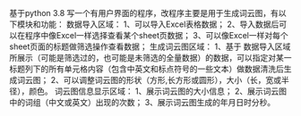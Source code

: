 基于python 3.8 写一个有用户界面的程序，改程序主要是用于生成词云图，有以下模块和功能：
数据导入区域：
1、可以导入Excel表格数据；
2、导入数据后可以在程序中像Excel一样选择查看某个sheet页数据；
3、可以像Excel一样对每个sheet页面的标题做筛选操作查看数据；
生成词云图区域：
1、基于 数据导入区域 所展示（可能是筛选过的，也可能是未筛选的全量数据）的数据，可以指定对某一标题列下的所有单元格内容（包含中英文和标点符号的一些文本）做数据清洗后生成词云图；
2、可以调整词云图的形状（方形,长方形或圆形），大小（长，宽或半径），颜色。
词云图信息显示区域：
1、展示词云图的大小信息；
2、展示词云图中的词组（中文或英文）出现的次数；
3、展示词云图生成的年月日时分秒。